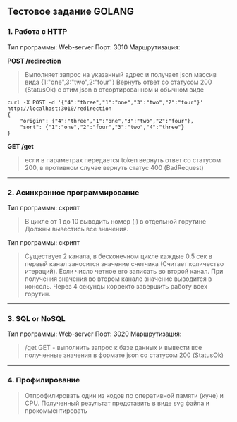 ## Тестовое задание GOLANG

### 1. Работа с HTTP
Тип программы: Web-server
Порт: 3010
Маршрутизация:

**POST /redirection**  
> Выполняет запрос на указанный адрес и получает json массив вида {1:"one",3:"two",2:"four"}
> Вернуть ответ со статусом 200 (StatusOk) c этим json в отсортированном и обычном виде
```
curl -X POST -d '{"4":"three","1":"one","3":"two","2":"four"}' http://localhost:3010/redirection
{ 
    "origin": {"4":"three","1":"one","3":"two","2":"four"}, 
    "sort": {"1":"one","2":"four","3":"two","4":"three"} 
}
```

**GET /get**  
> если в параметрах передается token вернуть ответ со статусом 200, в противном случае вернуть статус 400 (BadRequest)

---
### 2. Асинхронное программирование
Тип программы: скрипт

> В цикле от 1 до 10 выводить номер (i) в отдельной горутине
> Должны вывестись все значения.

Тип программы: скрипт

> Существует 2 канала, в бесконечном цикле каждые 0.5 сек в первый канал заносится значение счетчика (Считает количество итераций). Если число четное его записать во второй канал.
> При получения значения во втором канале значение выводится в консоль.
> Через 4 секунды корректо завершить работу всех горутин.


---
### 3. SQL or NoSQL
Тип программы: Web-server
Порт: 3020
Маршрутизация:

> /get GET - выполнить запрос к базе данных и вывести все полученные значения в формате json cо статусом 200 (StatusOk)

---
### 4. Профилирование

> Отпрофилировать один из кодов по оперативной памяти (куче) и CPU. Полученный результат представить в виде svg файла и прокомментировать